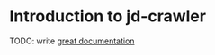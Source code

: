 # Introduction to jd-crawler

TODO: write [great documentation](http://jacobian.org/writing/what-to-write/)
